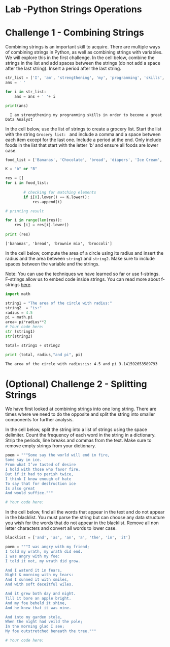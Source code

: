 # Lab -Python Strings Operations

# Challenge 1 - Combining Strings

Combining strings is an important skill to acquire. There are multiple ways of combining strings in Python, as well as combining strings with variables. We will explore this in the first challenge. In the cell below, combine the strings in the list and add spaces between the strings (do not add a space after the last string). Insert a period after the last string.


```python
str_list = ['I', 'am', 'strengthening', 'my', 'programming', 'skills', 'in', 'order', 'to', 'become', 'a', 'great', 'Data','Analyst']
ans = ' '

for i in str_list:
    ans = ans + ' '+ i

print(ans)


```

      I am strengthening my programming skills in order to become a great Data Analyst
    

In the cell below, use the list of strings to create a grocery list. Start the list with the string `Grocery list: ` and include a comma and a space between each item except for the last one. Include a period at the end. Only include foods in the list that start with the letter 'b' and ensure all foods are lower case.


```python
food_list = ['Bananas', 'Chocolate', 'bread', 'diapers', 'Ice Cream', 'Brownie Mix', 'broccoli']

K = "b" or "B"

res = []
for i in food_list:
		
		# checking for matching elements
		if i[0].lower() == K.lower():
			res.append(i)

# printing result

for i in range(len(res)):
    res [i] = res[i].lower()
    
print (res)
```

    ['bananas', 'bread', 'brownie mix', 'broccoli']
    

In the cell below, compute the area of a circle using its radius and insert the radius and the area between `string1` and `string2`. Make sure to include spaces between the variable and the strings. 

Note: You can use the techniques we have learned so far or use f-strings. F-strings allow us to embed code inside strings. You can read more about f-strings [here](https://www.python.org/dev/peps/pep-0498/).


```python
import math

string1 = "The area of the circle with radius:"
string2  = "is:"
radius = 4.5
pi = math.pi
area= pi*radius**2
# Your code here:
str (string1)
str(string2)

total= string1 + string2 

print (total, radius,"and pi", pi)

```

    The area of the circle with radius:is: 4.5 and pi 3.141592653589793
    

# (Optional) Challenge 2 - Splitting Strings

We have first looked at combining strings into one long string. There are times where we need to do the opposite and split the string into smaller components for further analysis. 

In the cell below, split the string into a list of strings using the space delimiter. Count the frequency of each word in the string in a dictionary. Strip the periods, line breaks and commas from the text. Make sure to remove empty strings from your dictionary.


```python
poem = """Some say the world will end in fire,
Some say in ice.
From what I’ve tasted of desire
I hold with those who favor fire.
But if it had to perish twice,
I think I know enough of hate
To say that for destruction ice
Is also great
And would suffice."""

# Your code here:

```

In the cell below, find all the words that appear in the text and do not appear in the blacklist. You must parse the string but can choose any data structure you wish for the words that do not appear in the blacklist. Remove all non letter characters and convert all words to lower case.


```python
blacklist = ['and', 'as', 'an', 'a', 'the', 'in', 'it']

poem = """I was angry with my friend; 
I told my wrath, my wrath did end.
I was angry with my foe: 
I told it not, my wrath did grow. 

And I waterd it in fears,
Night & morning with my tears: 
And I sunned it with smiles,
And with soft deceitful wiles. 

And it grew both day and night. 
Till it bore an apple bright. 
And my foe beheld it shine,
And he knew that it was mine. 

And into my garden stole, 
When the night had veild the pole; 
In the morning glad I see; 
My foe outstretched beneath the tree."""

# Your code here:
```
